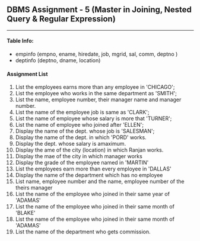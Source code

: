 ## DBMS Assignment - 5 (Master in Joining, Nested Query & Regular Expression)
---

####  Table Info:
- empinfo (empno, ename, hiredate, job, mgrid, sal, comm, deptno )
- deptinfo (deptno, dname, location)

#### Assignment List
1. List the employees earns more than any employee in 'CHICAGO';
2. List the employee who works in the same department as 'SMITH';
3. List the name, employee number, their manager name and manager number.
4. List the name of the employee job is same as 'CLARK';
5. List the name of employee whose salary is more that 'TURNER';
6. List the name of employee who joined after 'ELLEN';
7. Display the name of the dept. whose job is 'SALESMAN';
8. Display the name of the dept. in which 'PORD' works.
9. Display the dept. whose salary is amaximum.
10. Display the ame of the city (location) in which Ranjan works.
11. Display the mae of the city in which manager works
12. Display the grade of the employee named in 'MARTIN'
13. List the employees earn more than every employee in 'DALLAS'
14. Display the name of the department which has no employee
15. List name, employee number and the name, employee number of the theirs manager
16. List the name of the employee who joined in their same year of 'ADAMAS'
17. List the name of the employee who joined in their same month of 'BLAKE'
18. List the name of the employee who joined in their same month of 'ADAMAS'
19. List the name of the department who gets commission.